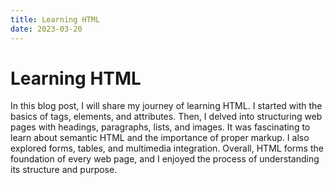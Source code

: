 ```yaml
---
title: Learning HTML
date: 2023-03-20
---
```


# Learning HTML

In this blog post, I will share my journey of learning HTML. I started with the basics of tags, elements, and attributes. Then, I delved into structuring web pages with headings, paragraphs, lists, and images. It was fascinating to learn about semantic HTML and the importance of proper markup. I also explored forms, tables, and multimedia integration. Overall, HTML forms the foundation of every web page, and I enjoyed the process of understanding its structure and purpose.

